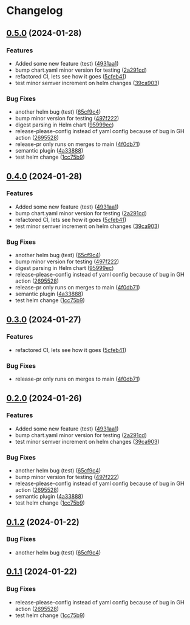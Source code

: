 # Changelog

## [0.5.0](https://github.com/Sillock-Inc/Dotbot/compare/dotbot-helm-v0.4.0...dotbot-helm-v0.5.0) (2024-01-28)


### Features

* Added some new feature (test) ([4931aa1](https://github.com/Sillock-Inc/Dotbot/commit/4931aa11ff8c0b392be96d0f3c3699dcfcea307e))
* bump chart.yaml minor version for testing ([2a291cd](https://github.com/Sillock-Inc/Dotbot/commit/2a291cd7667cfd8ff83d79aba1424f8b4a49b764))
* refactored CI, lets see how it goes ([5cfeb41](https://github.com/Sillock-Inc/Dotbot/commit/5cfeb4164e050f5381bf36cdc42029b82808b304))
* test minor semver increment on helm changes ([39ca903](https://github.com/Sillock-Inc/Dotbot/commit/39ca903f27dba8d9cd8e530cd2bca182b1de6836))


### Bug Fixes

* another helm bug (test) ([65cf9c4](https://github.com/Sillock-Inc/Dotbot/commit/65cf9c4ab10b6fdbe4a892168da27eff7e234d44))
* bump minor version for testing ([497f222](https://github.com/Sillock-Inc/Dotbot/commit/497f222b6fa974b551fbfc72d98b96d0db1d08a9))
* digest parsing in Helm chart ([95999ec](https://github.com/Sillock-Inc/Dotbot/commit/95999ec9cf9d03113309c1ef06388d77522c32d3))
* release-please-config instead of yaml config because of bug in GH action ([2695528](https://github.com/Sillock-Inc/Dotbot/commit/2695528921e6211df15f1baa451386ad5c772a76))
* release-pr only runs on merges to main ([4f0db71](https://github.com/Sillock-Inc/Dotbot/commit/4f0db7137cb1a613f90f442a0674363df9dff0ad))
* semantic plugin ([4a33888](https://github.com/Sillock-Inc/Dotbot/commit/4a3388832c205b82a378471952bbf43a1a99bbf9))
* test helm change ([1cc75b9](https://github.com/Sillock-Inc/Dotbot/commit/1cc75b902f998db2a2fb31854f28535432512131))

## [0.4.0](https://github.com/Sillock-Inc/Dotbot/compare/dotbot-helm-v0.3.0...dotbot-helm-v0.4.0) (2024-01-28)


### Features

* Added some new feature (test) ([4931aa1](https://github.com/Sillock-Inc/Dotbot/commit/4931aa11ff8c0b392be96d0f3c3699dcfcea307e))
* bump chart.yaml minor version for testing ([2a291cd](https://github.com/Sillock-Inc/Dotbot/commit/2a291cd7667cfd8ff83d79aba1424f8b4a49b764))
* refactored CI, lets see how it goes ([5cfeb41](https://github.com/Sillock-Inc/Dotbot/commit/5cfeb4164e050f5381bf36cdc42029b82808b304))
* test minor semver increment on helm changes ([39ca903](https://github.com/Sillock-Inc/Dotbot/commit/39ca903f27dba8d9cd8e530cd2bca182b1de6836))


### Bug Fixes

* another helm bug (test) ([65cf9c4](https://github.com/Sillock-Inc/Dotbot/commit/65cf9c4ab10b6fdbe4a892168da27eff7e234d44))
* bump minor version for testing ([497f222](https://github.com/Sillock-Inc/Dotbot/commit/497f222b6fa974b551fbfc72d98b96d0db1d08a9))
* digest parsing in Helm chart ([95999ec](https://github.com/Sillock-Inc/Dotbot/commit/95999ec9cf9d03113309c1ef06388d77522c32d3))
* release-please-config instead of yaml config because of bug in GH action ([2695528](https://github.com/Sillock-Inc/Dotbot/commit/2695528921e6211df15f1baa451386ad5c772a76))
* release-pr only runs on merges to main ([4f0db71](https://github.com/Sillock-Inc/Dotbot/commit/4f0db7137cb1a613f90f442a0674363df9dff0ad))
* semantic plugin ([4a33888](https://github.com/Sillock-Inc/Dotbot/commit/4a3388832c205b82a378471952bbf43a1a99bbf9))
* test helm change ([1cc75b9](https://github.com/Sillock-Inc/Dotbot/commit/1cc75b902f998db2a2fb31854f28535432512131))

## [0.3.0](https://github.com/Sillock-Inc/Dotbot/compare/dotbot-helm-v0.2.0...dotbot-helm-v0.3.0) (2024-01-27)


### Features

* refactored CI, lets see how it goes ([5cfeb41](https://github.com/Sillock-Inc/Dotbot/commit/5cfeb4164e050f5381bf36cdc42029b82808b304))


### Bug Fixes

* release-pr only runs on merges to main ([4f0db71](https://github.com/Sillock-Inc/Dotbot/commit/4f0db7137cb1a613f90f442a0674363df9dff0ad))

## [0.2.0](https://github.com/Sillock-Inc/Dotbot/compare/dotbot-helm-v0.1.0...dotbot-helm-v0.2.0) (2024-01-26)


### Features

* Added some new feature (test) ([4931aa1](https://github.com/Sillock-Inc/Dotbot/commit/4931aa11ff8c0b392be96d0f3c3699dcfcea307e))
* bump chart.yaml minor version for testing ([2a291cd](https://github.com/Sillock-Inc/Dotbot/commit/2a291cd7667cfd8ff83d79aba1424f8b4a49b764))
* test minor semver increment on helm changes ([39ca903](https://github.com/Sillock-Inc/Dotbot/commit/39ca903f27dba8d9cd8e530cd2bca182b1de6836))


### Bug Fixes

* another helm bug (test) ([65cf9c4](https://github.com/Sillock-Inc/Dotbot/commit/65cf9c4ab10b6fdbe4a892168da27eff7e234d44))
* bump minor version for testing ([497f222](https://github.com/Sillock-Inc/Dotbot/commit/497f222b6fa974b551fbfc72d98b96d0db1d08a9))
* release-please-config instead of yaml config because of bug in GH action ([2695528](https://github.com/Sillock-Inc/Dotbot/commit/2695528921e6211df15f1baa451386ad5c772a76))
* semantic plugin ([4a33888](https://github.com/Sillock-Inc/Dotbot/commit/4a3388832c205b82a378471952bbf43a1a99bbf9))
* test helm change ([1cc75b9](https://github.com/Sillock-Inc/Dotbot/commit/1cc75b902f998db2a2fb31854f28535432512131))

## [0.1.2](https://github.com/Sillock-Inc/Dotbot/compare/dotbot-v0.1.1...dotbot-v0.1.2) (2024-01-22)


### Bug Fixes

* another helm bug (test) ([65cf9c4](https://github.com/Sillock-Inc/Dotbot/commit/65cf9c4ab10b6fdbe4a892168da27eff7e234d44))

## [0.1.1](https://github.com/Sillock-Inc/Dotbot/compare/dotbot-v0.1.0...dotbot-v0.1.1) (2024-01-22)


### Bug Fixes

* release-please-config instead of yaml config because of bug in GH action ([2695528](https://github.com/Sillock-Inc/Dotbot/commit/2695528921e6211df15f1baa451386ad5c772a76))
* test helm change ([1cc75b9](https://github.com/Sillock-Inc/Dotbot/commit/1cc75b902f998db2a2fb31854f28535432512131))
